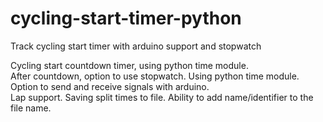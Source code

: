 # cycling-start-timer-python
Track cycling start timer with arduino support and stopwatch

Cycling start countdown timer, using python time module.</br>
After countdown, option to use stopwatch. Using python time module.</br>
Option to send and receive signals with arduino.</br>
Lap support. Saving split times to file. Ability to add name/identifier to the file name.
